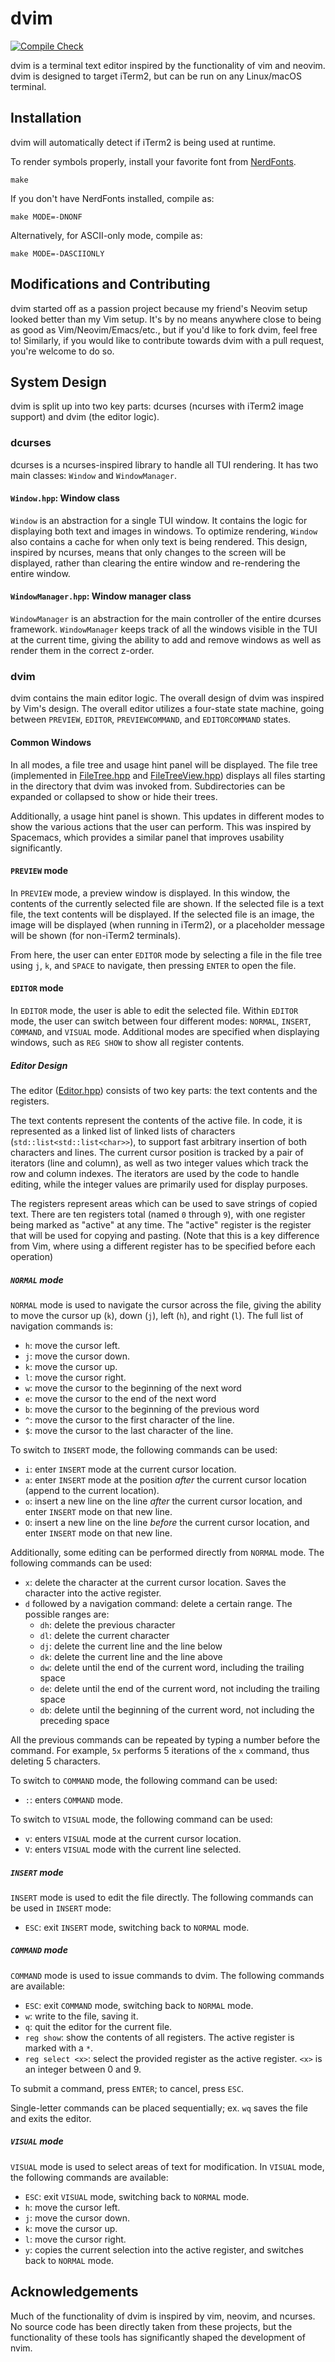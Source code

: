 # dvim

[![Compile Check](https://github.com/danlliu/dvim/actions/workflows/compilecheck.yml/badge.svg)](https://github.com/danlliu/dvim/actions/workflows/compilecheck.yml)

dvim is a terminal text editor inspired by the functionality of vim and neovim. 
dvim is designed to target iTerm2, but can be run on any Linux/macOS terminal.

## Installation

dvim will automatically detect if iTerm2 is being used at runtime.

To render symbols properly, install your favorite font from 
[NerdFonts](https://www.nerdfonts.com/).

```
make
```

If you don't have NerdFonts installed, compile as:

```
make MODE=-DNONF
```

Alternatively, for ASCII-only mode, compile as:

```
make MODE=-DASCIIONLY
```

## Modifications and Contributing

dvim started off as a passion project because my friend's Neovim setup looked 
better than my Vim setup. It's by no means anywhere close to being as good as 
Vim/Neovim/Emacs/etc., but if you'd like to fork dvim, feel free to! Similarly, 
if you would like to contribute towards dvim with a pull request, you're welcome 
to do so.

## System Design

dvim is split up into two key parts: dcurses (ncurses with iTerm2 image support)
and dvim (the editor logic).

### dcurses

dcurses is a ncurses-inspired library to handle all TUI rendering. 
It has two main classes: `Window` and `WindowManager`.

#### `Window.hpp`: Window class

`Window` is an abstraction for a single TUI window. It contains the logic for 
displaying both text and images in windows. To optimize rendering, `Window` also 
contains a cache for when only text is being rendered. This design, inspired by
ncurses, means that only changes to the screen will be displayed, rather than
clearing the entire window and re-rendering the entire window.

#### `WindowManager.hpp`: Window manager class

`WindowManager` is an abstraction for the main controller of the entire dcurses
framework. `WindowManager` keeps track of all the windows visible in the TUI at
the current time, giving the ability to add and remove windows as well as render
them in the correct z-order.

### dvim

dvim contains the main editor logic. The overall design of dvim was inspired by
Vim's design. The overall editor utilizes a four-state state machine, going
between `PREVIEW`, `EDITOR`, `PREVIEWCOMMAND`, and `EDITORCOMMAND` states.

#### Common Windows

In all modes, a file tree and usage hint panel will be displayed. The file tree
(implemented in [FileTree.hpp](src/dvim/FileTree.hpp) and 
[FileTreeView.hpp](src/dvim/FileTreeView.hpp)) displays all files starting in
the directory that dvim was invoked from. Subdirectories can be expanded or
collapsed to show or hide their trees.

Additionally, a usage hint panel is shown. This updates in different modes to
show the various actions that the user can perform. This was inspired by
Spacemacs, which provides a similar panel that improves usability significantly.

#### `PREVIEW` mode
In `PREVIEW` mode, a preview window is displayed. In this window, the contents
of the currently selected file are shown. If the selected file is a text file,
the text contents will be displayed. If the selected file is an image, the image
will be displayed (when running in iTerm2), or a placeholder message will be
shown (for non-iTerm2 terminals).

From here, the user can enter `EDITOR` mode by selecting a file in the file tree
using `j`, `k`, and `SPACE` to navigate, then pressing `ENTER` to open the file.

#### `EDITOR` mode
In `EDITOR` mode, the user is able to edit the selected file. Within `EDITOR` 
mode, the user can switch between four different modes: `NORMAL`, `INSERT`, 
`COMMAND`, and `VISUAL` mode. Additional modes are specified when displaying
windows, such as `REG SHOW` to show all register contents.

##### Editor Design

The editor ([Editor.hpp](src/dvim/Editor.hpp)) consists of two key parts: the
text contents and the registers.

The text contents represent the contents of the active file. In code, it is
represented as a linked list of linked lists of characters
(`std::list<std::list<char>>`), to support fast arbitrary insertion of both
characters and lines. The current cursor position is tracked by a pair of
iterators (line and column), as well as two integer values which track the row
and column indexes. The iterators are used by the code to handle editing, while
the integer values are primarily used for display purposes.

The registers represent areas which can be used to save strings of copied text.
There are ten registers total (named `0` through `9`), with one register being
marked as "active" at any time. The "active" register is the register that will
be used for copying and pasting. (Note that this is a key difference from Vim,
where using a different register has to be specified before each operation)

##### `NORMAL` mode
`NORMAL` mode is used to navigate the cursor across the file, giving the ability
to move the cursor up (`k`), down (`j`), left (`h`), and right (`l`). The full
list of navigation commands is:

- `h`: move the cursor left.
- `j`: move the cursor down.
- `k`: move the cursor up.
- `l`: move the cursor right.
- `w`: move the cursor to the beginning of the next word
- `e`: move the cursor to the end of the next word
- `b`: move the cursor to the beginning of the previous word
- `^`: move the cursor to the first character of the line.
- `$`: move the cursor to the last character of the line.

To switch to `INSERT` mode, the following commands can be used:

- `i`: enter `INSERT` mode at the current cursor location.
- `a`: enter `INSERT` mode at the position _after_ the current cursor location
(append to the current location).
- `o`: insert a new line on the line _after_ the current cursor location, and
enter `INSERT` mode on that new line.
- `O`: insert a new line on the line _before_ the current cursor location, and
enter `INSERT` mode on that new line.

Additionally, some editing can be performed directly from `NORMAL` mode. The
following commands can be used:

- `x`: delete the character at the current cursor location. Saves the character
into the active register.
- `d` followed by a navigation command: delete a certain range. The possible
ranges are:
  - `dh`: delete the previous character
  - `dl`: delete the current character
  - `dj`: delete the current line and the line below
  - `dk`: delete the current line and the line above
  - `dw`: delete until the end of the current word, including the trailing space
  - `de`: delete until the end of the current word, not including the trailing 
  space
  - `db`: delete until the beginning of the current word, not including the
  preceding space

All the previous commands can be repeated by typing a number before the command.
For example, `5x` performs 5 iterations of the `x` command, thus deleting 5
characters.

To switch to `COMMAND` mode, the following command can be used:
- `:`: enters `COMMAND` mode.

To switch to `VISUAL` mode, the following command can be used:
- `v`: enters `VISUAL` mode at the current cursor location.
- `V`: enters `VISUAL` mode with the current line selected.

##### `INSERT` mode
`INSERT` mode is used to edit the file directly. The following commands can be
used in `INSERT` mode:

- `ESC`: exit `INSERT` mode, switching back to `NORMAL` mode.

##### `COMMAND` mode
`COMMAND` mode is used to issue commands to dvim. The following commands are
available:

- `ESC`: exit `COMMAND` mode, switching back to `NORMAL` mode.
- `w`: write to the file, saving it.
- `q`: quit the editor for the current file.
- `reg show`: show the contents of all registers. The active register is marked
with a `*`.
- `reg select <x>`: select the provided register as the active register. `<x>`
is an integer between 0 and 9.

To submit a command, press `ENTER`; to cancel, press `ESC`.

Single-letter commands can be placed sequentially; ex. `wq` saves the file and
exits the editor.

##### `VISUAL` mode
`VISUAL` mode is used to select areas of text for modification. In `VISUAL`
mode, the following commands are available:

- `ESC`: exit `VISUAL` mode, switching back to `NORMAL` mode.
- `h`: move the cursor left.
- `j`: move the cursor down.
- `k`: move the cursor up.
- `l`: move the cursor right.
- `y`: copies the current selection into the active register, and switches back
to `NORMAL` mode.

## Acknowledgements

Much of the functionality of dvim is inspired by vim, neovim, and ncurses. No 
source code has been directly taken from these projects, but the functionality 
of these tools has significantly shaped the development of nvim.

